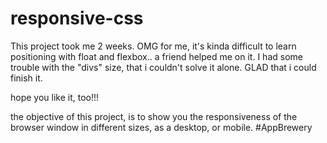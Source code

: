 # responsive-css

This project took me 2 weeks. OMG
for me, it's kinda difficult to learn positioning with float and flexbox.. a friend helped me on it.
I had some trouble with the "divs" size, that i couldn't solve it alone. GLAD that i could finish it.

hope you like it, too!!!


the objective of this project, is to show you the responsiveness of the browser window in different sizes, as a desktop, or mobile.
#AppBrewery
